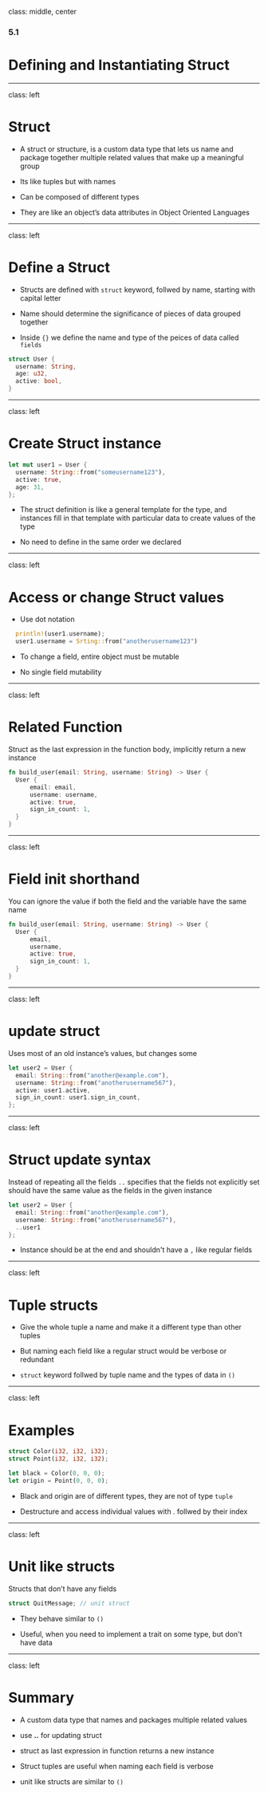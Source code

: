 class: middle, center

### 5.1

# Defining and Instantiating Struct

---

class: left

# Struct

* A struct or structure, is a custom data type that lets us name and package
  together multiple related values that make up a meaningful group

* Its like tuples but with names

* Can be composed of different types

* They are like an object’s data attributes in Object Oriented Languages

---

class: left

# Define a Struct

* Structs are defined with `struct` keyword, follwed by name, starting
  with capital letter

* Name should determine the significance of pieces of data grouped together

* Inside `{}` we define the name and type of the peices of data called `fields`

```rust
struct User {
  username: String,
  age: u32,
  active: bool,
}
```

---

class: left

# Create Struct instance

```rust
let mut user1 = User {
  username: String::from("someusername123"),
  active: true,
  age: 31,
};
```

* The struct definition is like a general template for the type, and instances
  fill in that template with particular data to create values of the type

* No need to define in the same order we declared
  <!-- can we miss few values from the declaration or add them ? -->

---

class: left

# Access or change Struct values

* Use dot notation

```rust
  println!(user1.username);
  user1.username = Srting::from("anotherusername123")
```

* To change a field, entire object must be mutable

* No single field mutability

---

class: left

# Related Function

Struct as the last expression in the function body, implicitly return a new
instance

```rust
fn build_user(email: String, username: String) -> User {
  User {
      email: email,
      username: username,
      active: true,
      sign_in_count: 1,
  }
}
```

---

class: left

# Field init shorthand

You can ignore the value if both the field and the variable have the same name

```rust
fn build_user(email: String, username: String) -> User {
  User {
      email,
      username,
      active: true,
      sign_in_count: 1,
  }
}
```

---

class: left

# update struct

Uses most of an old instance’s values, but changes some

```rust
let user2 = User {
  email: String::from("another@example.com"),
  username: String::from("anotherusername567"),
  active: user1.active,
  sign_in_count: user1.sign_in_count,
};
```

---

class: left

# Struct update syntax

Instead of repeating all the fields `..` specifies that the fields not
explicitly set should have the same value as the fields in the given instance

```rust
let user2 = User {
  email: String::from("another@example.com"),
  username: String::from("anotherusername567"),
  ..user1
};
```

* Instance should be at the end and shouldn't have a `,` like regular fields

---

class: left

# Tuple structs

* Give the whole tuple a name and make it a different type than other tuples

* But naming each field like a regular struct would be verbose or redundant

* `struct` keyword follwed by tuple name and the types of data in `()`

---

class: left

# Examples

```rust
struct Color(i32, i32, i32);
struct Point(i32, i32, i32);

let black = Color(0, 0, 0);
let origin = Point(0, 0, 0);
```

* Black and origin are of different types, they are not of type `tuple`

* Destructure and access individual values with . follwed by their index

---

class: left

# Unit like structs

Structs that don’t have any fields

```rust
struct QuitMessage; // unit struct
```

* They behave similar to `()`

* Useful, when you need to implement a trait on some type, but don't have data

---

class: left

# Summary

* A custom data type that names and packages multiple related values

* use **..** for updating struct

* struct as last expression in function returns a new instance

* Struct tuples are useful when naming each field is verbose

* unit like structs are similar to `()`
